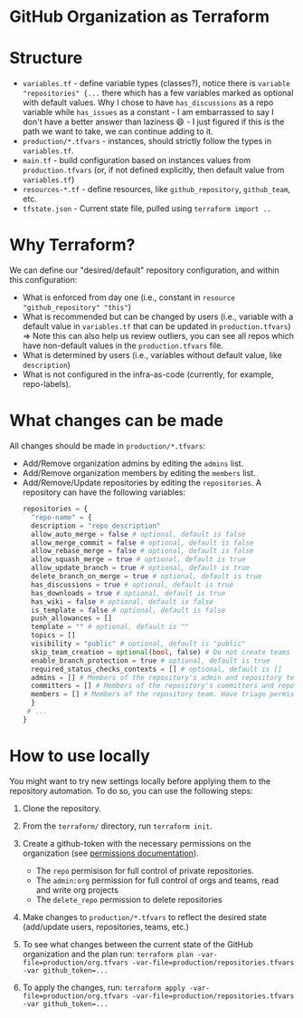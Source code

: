 GitHub Organization as Terraform
================================

# Structure

- `variables.tf` - define variable types (classes?), notice there is `variable "repositories" {...` there which has a
  few variables marked as optional with default values. Why I chose to have `has_discussions` as a repo variable
  while `has_issues` as a constant - I am embarrassed to say I don't have a better answer than laziness :smile: - I just
  figured if this is the path we want to take, we can continue adding to it.
- `production/*.tfvars` - instances, should strictly follow the types in `variables.tf`.
- `main.tf` - build configuration based on instances values from `production.tfvars` (or, if not defined explicitly,
  then default value from `variables.tf`)
- `resources-*.tf` - define resources, like `github_repository`, `github_team`, etc.
- `tfstate.json` - Current state file, pulled using `terraform import ..`

# Why Terraform?

We can define our "desired/default" repository configuration, and within this configuration:

- What is enforced from day one (i.e., constant in `resource "github_repository" "this"`)
- What is recommended but can be changed by users (i.e., variable with a default value in `variables.tf` that can be
  updated in `production.tfvars`) => Note this can also help us review outliers, you can see all repos which have
  non-default values in the `production.tfvars` file.
- What is determined by users (i.e., variables without default value, like `description`)
- What is not configured in the infra-as-code (currently, for example, repo-labels).

# What changes can be made

All changes should be made in `production/*.tfvars`:

- Add/Remove organization admins by editing the `admins` list.
- Add/Remove organization members by editing the `members` list.
- Add/Remove/Update repositories by editing the `repositories`. A repository can have the following variables:
    ```terraform
    repositories = {
      "repo-name" = {
      description = "repo description"
      allow_auto_merge = false # optional, default is false
      allow_merge_commit = false # optional, default is false
      allow_rebase_merge = false # optional, default is false
      allow_squash_merge = true # optional, default is true
      allow_update_branch = true # optional, default is true
      delete_branch_on_merge = true # optional, default is true
      has_discussions = true # optional, default is true
      has_downloads = true # optional, default is true
      has_wiki = false # optional, default is false
      is_template = false # optional, default is false
      push_allowances = []
      template = "" # optional, default is ""
      topics = []
      visibility = "public" # optional, default is "public"
      skip_team_creation = optional(bool, false) # Do not create teams for repository
      enable_branch_protection = true # optional, default is true
      required_status_checks_contexts = [] # optional, default is []
      admins = [] # Members of the repository's admin and repository teams. Have admin permissions
      committers = [] # Members of the repository's committers and repository teams. Have write permissions
      members = [] # Members of the repository team. Have triage permissions
      }
     # ...
    }
    ```

# How to use locally

You might want to try new settings locally before applying them to the repository automation.
To do so, you can use the following steps:

1. Clone the repository.
2. From the `terraform/` directory, run `terraform init`.
3. Create a github-token with the necessary permissions on the organization (see [permissions documentation][1]).
    - The `repo` permisison for full control of private repositories.
    - The `admin:org` permission for full control of orgs and teams, read and write org projects
    - The `delete_repo` permission to delete repositories

4. Make changes to `production/*.tfvars` to reflect the desired state (add/update users, repositories, teams, etc.)
5. To see what changes between the current state of the GitHub organization and the plan
   run:  `terraform plan -var-file=production/org.tfvars -var-file=production/repositories.tfvars -var github_token=...`
6. To apply the changes,
   run: `terraform apply -var-file=production/org.tfvars -var-file=production/repositories.tfvars -var github_token=...`

[1]: https://developer.hashicorp.com/terraform/tutorials/it-saas/github-user-teams#configure-your-credentials